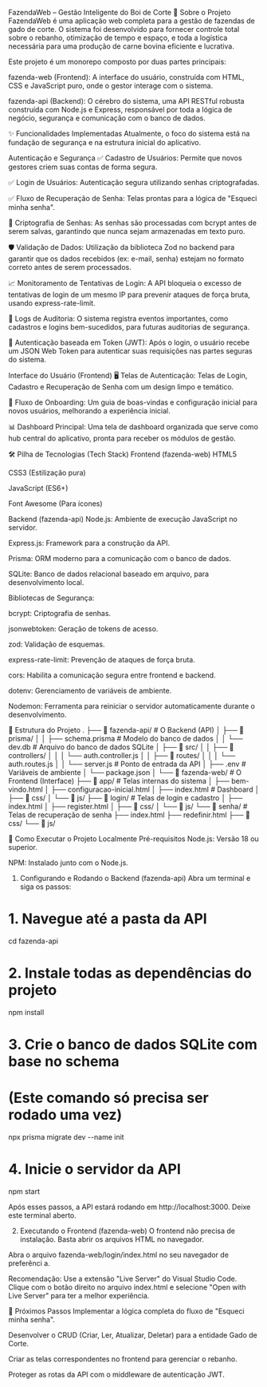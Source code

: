 FazendaWeb – Gestão Inteligente do Boi de Corte
📖 Sobre o Projeto
FazendaWeb é uma aplicação web completa para a gestão de fazendas de gado de corte. O sistema foi desenvolvido para fornecer controle total sobre o rebanho, otimização de tempo e espaço, e toda a logística necessária para uma produção de carne bovina eficiente e lucrativa.

Este projeto é um monorepo composto por duas partes principais:

fazenda-web (Frontend): A interface do usuário, construída com HTML, CSS e JavaScript puro, onde o gestor interage com o sistema.

fazenda-api (Backend): O cérebro do sistema, uma API RESTful robusta construída com Node.js e Express, responsável por toda a lógica de negócio, segurança e comunicação com o banco de dados.

✨ Funcionalidades Implementadas
Atualmente, o foco do sistema está na fundação de segurança e na estrutura inicial do aplicativo.

Autenticação e Segurança
✅ Cadastro de Usuários: Permite que novos gestores criem suas contas de forma segura.

✅ Login de Usuários: Autenticação segura utilizando senhas criptografadas.

✅ Fluxo de Recuperação de Senha: Telas prontas para a lógica de "Esqueci minha senha".

🔐 Criptografia de Senhas: As senhas são processadas com bcrypt antes de serem salvas, garantindo que nunca sejam armazenadas em texto puro.

🛡️ Validação de Dados: Utilização da biblioteca Zod no backend para garantir que os dados recebidos (ex: e-mail, senha) estejam no formato correto antes de serem processados.

📈 Monitoramento de Tentativas de Login: A API bloqueia o excesso de tentativas de login de um mesmo IP para prevenir ataques de força bruta, usando express-rate-limit.

🔎 Logs de Auditoria: O sistema registra eventos importantes, como cadastros e logins bem-sucedidos, para futuras auditorias de segurança.

🔑 Autenticação baseada em Token (JWT): Após o login, o usuário recebe um JSON Web Token para autenticar suas requisições nas partes seguras do sistema.

Interface do Usuário (Frontend)
🖥️ Telas de Autenticação: Telas de Login, Cadastro e Recuperação de Senha com um design limpo e temático.

🚀 Fluxo de Onboarding: Um guia de boas-vindas e configuração inicial para novos usuários, melhorando a experiência inicial.

📊 Dashboard Principal: Uma tela de dashboard organizada que serve como hub central do aplicativo, pronta para receber os módulos de gestão.

🛠️ Pilha de Tecnologias (Tech Stack)
Frontend (fazenda-web)
HTML5

CSS3 (Estilização pura)

JavaScript (ES6+)

Font Awesome (Para ícones)

Backend (fazenda-api)
Node.js: Ambiente de execução JavaScript no servidor.

Express.js: Framework para a construção da API.

Prisma: ORM moderno para a comunicação com o banco de dados.

SQLite: Banco de dados relacional baseado em arquivo, para desenvolvimento local.

Bibliotecas de Segurança:

bcrypt: Criptografia de senhas.

jsonwebtoken: Geração de tokens de acesso.

zod: Validação de esquemas.

express-rate-limit: Prevenção de ataques de força bruta.

cors: Habilita a comunicação segura entre frontend e backend.

dotenv: Gerenciamento de variáveis de ambiente.

Nodemon: Ferramenta para reiniciar o servidor automaticamente durante o desenvolvimento.

📁 Estrutura do Projeto
.
├── 📂 fazenda-api/         # O Backend (API)
│   ├── 📂 prisma/
│   │   ├── schema.prisma   # Modelo do banco de dados
│   │   └── dev.db          # Arquivo do banco de dados SQLite
│   ├── 📂 src/
│   │   ├── 📂 controllers/
│   │   │   └── auth.controller.js
│   │   ├── 📂 routes/
│   │   │   └── auth.routes.js
│   │   └── server.js       # Ponto de entrada da API
│   ├── .env                # Variáveis de ambiente
│   └── package.json
│
└── 📂 fazenda-web/         # O Frontend (Interface)
    ├── 📂 app/             # Telas internas do sistema
    │   ├── bem-vindo.html
    │   ├── configuracao-inicial.html
    │   ├── index.html      # Dashboard
    │   ├── 📂 css/
    │   └── 📂 js/
    ├── 📂 login/           # Telas de login e cadastro
    │   ├── index.html
    │   ├── register.html
    │   ├── 📂 css/
    │   └── 📂 js/
    └── 📂 senha/           # Telas de recuperação de senha
        ├── index.html
        ├── redefinir.html
        ├── 📂 css/
        └── 📂 js/

🚀 Como Executar o Projeto Localmente
Pré-requisitos
Node.js: Versão 18 ou superior.

NPM: Instalado junto com o Node.js.

1. Configurando e Rodando o Backend (fazenda-api)
Abra um terminal e siga os passos:

# 1. Navegue até a pasta da API
cd fazenda-api

# 2. Instale todas as dependências do projeto
npm install

# 3. Crie o banco de dados SQLite com base no schema
# (Este comando só precisa ser rodado uma vez)
npx prisma migrate dev --name init

# 4. Inicie o servidor da API
npm start

Após esses passos, a API estará rodando em http://localhost:3000. Deixe este terminal aberto.

2. Executando o Frontend (fazenda-web)
O frontend não precisa de instalação. Basta abrir os arquivos HTML no navegador.

Abra o arquivo fazenda-web/login/index.html no seu navegador de preferênci a.

Recomendação: Use a extensão "Live Server" do Visual Studio Code. Clique com o botão direito no arquivo index.html e selecione "Open with Live Server" para ter a melhor experiência.

🔮 Próximos Passos
Implementar a lógica completa do fluxo de "Esqueci minha senha".

Desenvolver o CRUD (Criar, Ler, Atualizar, Deletar) para a entidade Gado de Corte.

Criar as telas correspondentes no frontend para gerenciar o rebanho.

Proteger as rotas da API com o middleware de autenticação JWT.